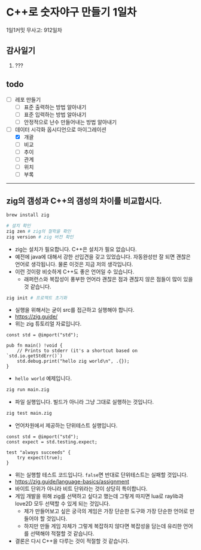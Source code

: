 # C++로 숫자야구 만들기 1일차

1일1커밋 무사고: 912일차

## 감사일기

1. ???

## todo

- [ ] 레포 만들기
  - [ ] 표준 출력하는 방법 알아내기
  - [ ] 표준 입력하는 방법 알아내기
  - [ ] 안정적으로 난수 만들어내는 방법 알아내기
- [ ] 데이터 시각화 옵시디언으로 마이그레이션
  - [x] 개괄
  - [ ] 비교
  - [ ] 추이
  - [ ] 관계
  - [ ] 위치
  - [ ] 부록

---

## zig의 갬성과 C++의 갬성의 차이를 비교합시다.

```sh 
brew install zig
```

```sh 
# 설치 확인
zig zen # zig의 철학을 확인
zig version # zig 버전 확인
```

- zig는 설치가 필요합니다. C++은 설치가 필요 없습니다.
- 예전에 java에 대해서 강한 선입견을 갖고 있었습니다. 자동완성만 잘 되면 괜찮은 언어로 생각됩니다. 물론 이것은 지금 저의 생각입니다.
- 이런 것이랑 비슷하게 C++도 좋은 언어일 수 있습니다.
  - 래퍼런스와 복잡성이 풍부한 언어라 괜찮은 점과 괜찮지 않은 점들이 많이 있을 것 같습니다.

```sh 
zig init # 프로젝트 초기화
```

- 실행을 위해서는 굳이 src를 접근하고 실행해야 합니다.
- https://zig.guide/
- 위는 zig 튜토리얼 자료입니다.

```zig 
const std = @import("std");

pub fn main() !void {
    // Prints to stderr (it's a shortcut based on `std.io.getStdErr()`)
    std.debug.print("hello zig world\n", .{});
}
```

- `hello world` 예제입니다.

```sh 
zig run main.zig
```

- 파일 실행입니다. 빌드가 아니라 그냥 그대로 실행하는 것입니다.

```sh 
zig test main.zig
```

- 언어차원에서 제공하는 단위테스트 실행입니다.

```zig
const std = @import("std");
const expect = std.testing.expect;

test "always succeeds" {
    try expect(true);
}
```

- 위는 실행할 테스트 코드입니다. `false`면 반대로 단위테스트는 실패할 것입니다.
- https://zig.guide/language-basics/assignment
- 바이트 단위가 아니라 비트 단위라는 것이 상당히 특이합니다.
- 게임 개발을 위해 zig를 선택하고 싶다고 했는데 그렇게 따지면 lua로 raylib과 love2D 모두 선택할 수 있게 되는 것입니다.
  - 제가 만들어보고 싶은 궁극의 게임은 가장 단순한 도구와 가장 단순한 언어로 만들어야 할 것입니다.
  - 하지만 만들 게임 자체가 그렇게 복잡하지 않다면 복잡성을 담는데 유리한 언어를 선택해야 적절할 것 같습니다.
- 결론은 다시 C++을 다루는 것이 적절할 것 같습니다.

